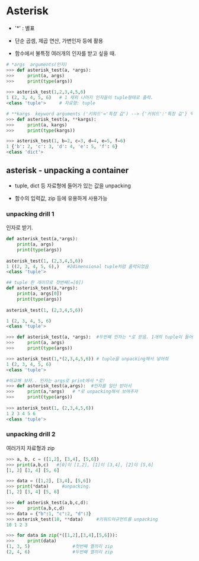 # Asterisk 

* '*' : 별표

* 단순 곱셈, 제곱 연산, 가변인자 등에 활용
* 함수에서 불특정 여러개의 인자를 받고 싶을 때. 



```python
# *args  arguments(인자)
>>> def asterisk_test(a, *args):
>>>     print(a, args)
>>>     print(type(args))
    
>>> asterisk_test(1,2,3,4,5,6)
1 (2, 3, 4, 5, 6)   # 1 제외 나머지 인자들이 tuple형태로 출력. 
<class 'tuple'>     # 자료형: tuple
```

```python
# **kargs  keyword arguments ('키워드'='특정 값') --> {'키워드':'특정 값'} 딕셔너리로! 
>>> def asterisk_test(a, **kargs):
>>>		print(a, kargs)
>>>		print(type(kargs))

>>> asterisk_test(1, b=2, c=3, d=4, e=5, f=6)
1 {'b': 2, 'c': 3, 'd': 4, 'e': 5, 'f': 6} 
<class 'dict'>

```



## asterisk - unpacking a container

* tuple, dict 등 자료형에 들어가 있는 값을 unpacking

* 함수의 입력값, zip 등에 유용하게 사용가능

  

### unpacking drill 1 

인자로 받기. 

```python
def asterisk_test(a,*args):
    print(a, args)
    print(type(args))
    
asterisk_test(1, (2,3,4,5,6))
1 ((2, 3, 4, 5, 6),)   #2dimensional tuple처럼 출력되었음 
<class 'tuple'>

## tuple 한 개이므로 첫번째(=[0])
def asterisk_test(a,*args):
    print(a, args[0])
    print(type(args))
    
asterisk_test(1, (2,3,4,5,6))

1 (2, 3, 4, 5, 6)
<class 'tuple'>
```



```python
>>> def asterisk_test(a, *args):  #두번째 인자는 *로 받음. 1개의 tuple이 들어감. 
>>>     print(a, args)
>>>     print(type(args))

>>> asterisk_test(1,*(2,3,4,5,6)) # tuple을 unpacking해서 넣어줘
1 (2, 3, 4, 5, 6)
<class 'tuple'>
```

```python
#비교해 보자.. 인자는 args로 print에서 *로! 
>>> def asterisk_test(a,args):  #인자를 일단 받아서
>>>     print(a,*args)   # *로 unpacking해서 보여주자
>>>     print(type(args))
    
>>> asterisk_test(1, (2,3,4,5,6))
1 2 3 4 5 6
<class 'tuple'>
```



### unpacking drill 2 

여러가지 자료형과 zip

```python
>>> a, b, c = ([1,2], [3,4], [5,6])
>>> print(a,b,c)   #[0]이 [1,2], [1]이 [3,4], [2]이 [5,6]
[1, 2] [3, 4] [5, 6]

>>> data = ([1,2], [3,4], [5,6])
>>> print(*data)     #unpacking.
[1, 2] [3, 4] [5, 6]
```

```python
>>> def asterisk_test(a,b,c,d):
>>>     print(a,b,c,d)
>>> data = {"b":1, "c":2, "d":3}
>>> asterisk_test(10, **data)     #키워드아규먼트를 unpacking
10 1 2 3
```

```python
>>> for data in zip(*([1,2],[3,4],[5,6])):
>>>     print(data)
(1, 3, 5)                #첫번째 열끼리 zip
(2, 4, 6)                #두번째 열끼리 zip
```



